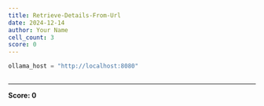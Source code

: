 ```yaml
---
title: Retrieve-Details-From-Url
date: 2024-12-14
author: Your Name
cell_count: 3
score: 0
---
```


```python
ollama_host = "http://localhost:8080"
```


```python

```


---
**Score: 0**